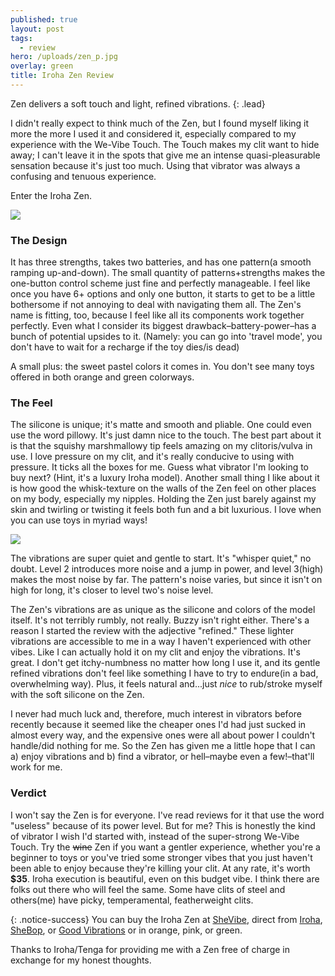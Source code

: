 ```yaml
---
published: true
layout: post
tags:
  - review
hero: /uploads/zen_p.jpg
overlay: green
title: Iroha Zen Review
---
```


Zen delivers a soft touch and light, refined vibrations.
{: .lead}

<!--break-->

I didn't really expect to think much of the Zen, but I found myself liking it more the more I used it and considered it, especially compared to my experience with the We-Vibe Touch. The Touch makes my clit want to hide away; I can't leave it in the spots that give me an intense quasi-pleasurable sensation because it's just too much. Using that vibrator was always a confusing and tenuous experience.

Enter the Iroha Zen.

![]({{site.baseurl}}/uploads/zen_b.jpg)

### The Design 
It has three strengths, takes two batteries, and has one pattern(a smooth ramping up-and-down). The small quantity of patterns+strengths makes the one-button control scheme just fine and perfectly manageable. I feel like once you have 6+ options and only one button, it starts to get to be a little bothersome if not annoying to deal with navigating them all. The Zen's name is fitting, too, because I feel like all its components work together perfectly. Even what I consider its biggest drawback–battery-power–has a bunch of potential upsides to it. (Namely: you can go into 'travel mode', you don't have to wait for a recharge if the toy dies/is dead)

A small plus: the sweet pastel colors it comes in. You don't see many toys offered in both orange and green colorways.

### The Feel
The silicone is unique; it's matte and smooth and pliable. One could even use the word pillowy. It's just damn nice to the touch. The best part about it is that the squishy marshmallowy tip feels amazing on my clitoris/vulva in use. I love pressure on my clit, and it's really conducive to using with pressure. It ticks all the boxes for me. Guess what vibrator I'm looking to buy next? (Hint, it's a luxury Iroha model). Another small thing I like about it is how good the whisk-texture on the walls of the Zen feel on other places on my body, especially my nipples. Holding the Zen just barely against my skin and twirling or twisting it feels both fun and a bit luxurious. I love when you can use toys in myriad ways!

![]({{site.baseurl}}/uploads/zen_d.jpg)

The vibrations are super quiet and gentle to start. It's "whisper quiet," no doubt. Level 2 introduces more noise and a jump in power, and level 3(high) makes the most noise by far. The pattern's noise varies, but since it isn't on high for long, it's closer to level two's noise level.

The Zen's vibrations are as unique as the silicone and colors of the model itself. It's not terribly rumbly, not really. Buzzy isn't right either. There's a reason I started the review with the adjective "refined." These lighter vibrations are accessible to me in a way I haven't experienced with other vibes. Like I can actually hold it on my clit and enjoy the vibrations. It's great. I don't get itchy-numbness no matter how long I use it, and its gentle refined vibrations don't feel like something I have to try to endure(in a bad, overwhelming way). Plus, it feels natural and...just *nice* to rub/stroke myself with the soft silicone on the Zen.

I never had much luck and, therefore, much interest in vibrators before recently because it seemed like the cheaper ones I'd had just sucked in almost every way, and the expensive ones were all about power I couldn't handle/did nothing for me. So the Zen has given me a little hope that I can a) enjoy vibrations and b) find a vibrator, or hell–maybe even a few!–that'll work for me.

### Verdict

I won't say the Zen is for everyone. I've read reviews for it that use the word "useless" because of its power level. But for me? This is honestly the kind of vibrator I wish I'd started with, instead of the super-strong We-Vibe Touch. Try the ~~wine~~ Zen if you want a gentler experience, whether you're a beginner to toys or you've tried some stronger vibes that you just haven't been able to enjoy because they're killing your clit. At any rate, it's worth **$35**. Iroha execution is beautiful, even on this budget vibe. I think there are folks out there who will feel the same. Some have clits of steel and others(me) have picky, temperamental, featherweight clits. 


{: .notice-success}
You can buy the Iroha Zen at [SheVibe](https://shevibe.com/search.php?search_query.x=0&search_query.y=0&search_query=iroha+zen#oid=1432_1), direct from [Iroha](https://usstore.tenga-global.com/collections/iroha-vibrators/products/iroha-zen-matcha), [SheBop](https://www.sheboptheshop.com/tenga-iroha-zen.html), or [Good Vibrations](https://www.goodvibes.com/s/sex-toys/p/GV26768/iroha/iroha-zen) or in orange, pink, or green.

Thanks to Iroha/Tenga for providing me with a Zen free of charge in exchange for my honest thoughts.
